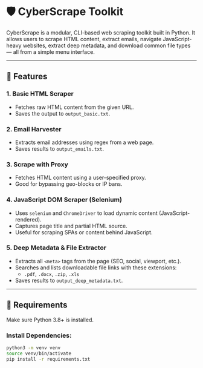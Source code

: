 # 🛡️ CyberScrape Toolkit

CyberScrape is a modular, CLI-based web scraping toolkit built in Python. It allows users to scrape HTML content, extract emails, navigate JavaScript-heavy websites, extract deep metadata, and download common file types — all from a simple menu interface.

---

## 🚀 Features

### 1. Basic HTML Scraper
- Fetches raw HTML content from the given URL.
- Saves the output to `output_basic.txt`.

### 2. Email Harvester
- Extracts email addresses using regex from a web page.
- Saves results to `output_emails.txt`.

### 3. Scrape with Proxy
- Fetches HTML content using a user-specified proxy.
- Good for bypassing geo-blocks or IP bans.

### 4. JavaScript DOM Scraper (Selenium)
- Uses `selenium` and `ChromeDriver` to load dynamic content (JavaScript-rendered).
- Captures page title and partial HTML source.
- Useful for scraping SPAs or content behind JavaScript.

### 5. Deep Metadata & File Extractor
- Extracts all `<meta>` tags from the page (SEO, social, viewport, etc.).
- Searches and lists downloadable file links with these extensions:
  - `.pdf`, `.docx`, `.zip`, `.xls`
- Saves results to `output_deep_metadata.txt`.

---

## 🧰 Requirements

Make sure Python 3.8+ is installed.

### Install Dependencies:
```bash
python3 -m venv venv
source venv/bin/activate
pip install -r requirements.txt
